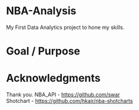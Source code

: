 # NBA-Analysis
My First Data Analytics project to hone my skills.

# Goal / Purpose

# Acknowledgments
Thank you.
NBA_API - https://github.com/swar <br>
Shotchart - https://github.com/hkair/nba-shotcharts 
